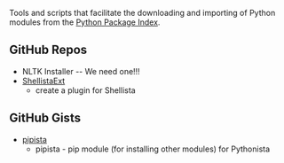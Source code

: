 Tools and scripts that facilitate the downloading and importing of Python modules from the [Python Package Index][1].

GitHub Repos
------------
* NLTK Installer -- We need one!!!
* [ShellistaExt][2]
	* create a plugin for Shellista

GitHub Gists
------------
* [pipista][3]
	* pipista - pip module (for installing other modules) for Pythonista

[1]: https://pypi.python.org/pypi
[2]: https://github.com/briarfox/ShellistaExt
[3]: https://gist.github.com/pudquick/4116558



